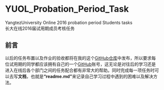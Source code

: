 # YUOL_Probation_Period_Task
YangtezUniversity Online 2016 probation period Students tasks<br/>
长大在线2016届试用期成员考核任务
## 前言 <br/>
以后的任务布置以及作业的验收都将在我的这个[GitHub仓库](https://github.com/NeoJo/YUOL_Probation_Period_Task)中发布，所以要求每位试用期的同学都应该拥有自己的一个[GitHub](https://github.com)账号，这无论是对往后的学习还是进入在线后各个部门之间的任务配合都有非常大的帮助。同时完成每一项任务时可以去写<b>文档</b>，也就是<b>“readme.md”</b>来记录自己学习过程中遇到的困难以及解决方法。
